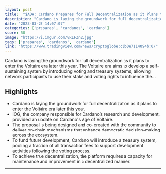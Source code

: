 ```yaml
---
layout: post
title:  "$ADA: Cardano Prepares for Full Decentralization as it Plans to Enter the Voltaire Era"
description: "Cardano is laying the groundwork for full decentralization as it plans to enter the Voltaire era later this year. The Voltaire era aims to develop a self-sustaining system by introducing voting and treasury systems, allowing network participants to use their stake and voting rights to influence the…"
date: "2023-03-27 14:07:07"
categories: ['prepares', 'cardanos', 'cardano']
score: 50
image: "https://i.imgur.com/vRLFZn2.jpg"
tags: ['prepares', 'cardanos', 'cardano']
link: "https://www.tradingview.com/news/cryptoglobe:c1b0e7114094b:0/"
---
```


Cardano is laying the groundwork for full decentralization as it plans to enter the Voltaire era later this year. The Voltaire era aims to develop a self-sustaining system by introducing voting and treasury systems, allowing network participants to use their stake and voting rights to influence the…

## Highlights

- Cardano is laying the groundwork for full decentralization as it plans to enter the Voltaire era later this year.
- IOG, the company responsible for Cardano’s research and development, provided an update on Cardano's Age of Voltaire.
- The proposal is being designed and co-created with the community to deliver on-chain mechanisms that enhance democratic decision-making across the ecosystem.
- To fund future development, Cardano will introduce a treasury system, pooling a fraction of all transaction fees to support development activities following the voting process.
- To achieve true decentralization, the platform requires a capacity for maintenance and improvement in a decentralized manner.

---
